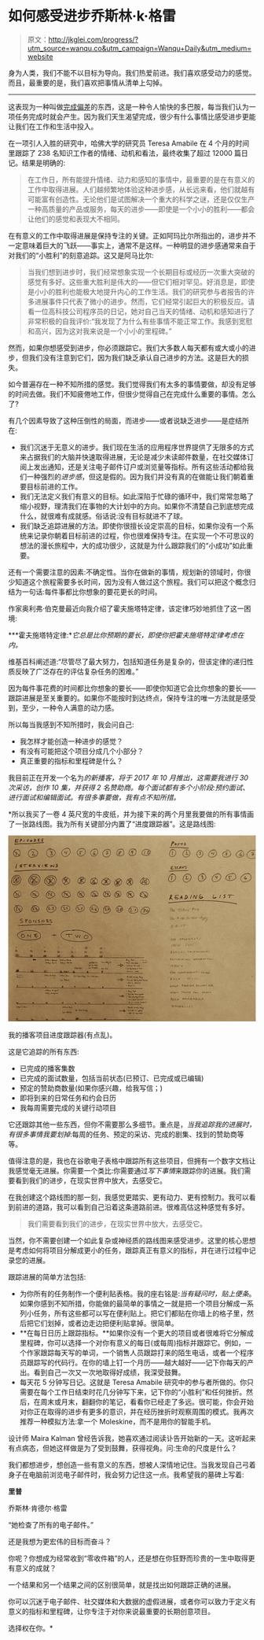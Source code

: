 # 如何感受进步乔斯林·k·格雷

> 原文：<http://jkglei.com/progress/?utm_source=wanqu.co&utm_campaign=Wanqu+Daily&utm_medium=website>

身为人类，我们不能不以目标为导向。我们热爱前进。我们喜欢感受动力的感觉。而且，最重要的是，我们喜欢把事情从清单上勾掉。

* * *

这表现为一种叫做[完成偏差](https://jkglei.com/momentum/)的东西，这是一种令人愉快的多巴胺，每当我们认为一项任务完成时就会产生。因为我们天生渴望完成，很少有什么事情比感受进步更能让我们在工作和生活中投入。

在一项引人入胜的研究中，哈佛大学的研究员 Teresa Amabile 在 4 个月的时间里跟踪了 238 名知识工作者的情绪、动机和看法，最终收集了超过 12000 篇日记。结果是明确的:

> 在工作日，所有能提升情绪、动力和感知的事情中，最重要的是在有意义的工作中取得进展。人们越频繁地体验这种进步感，从长远来看，他们就越有可能富有创造性。无论他们是试图解决一个重大的科学之谜，还是仅仅生产一种高质量的产品或服务，每天的进步——即使是一个小小的胜利——都会让他们的感觉和表现大不相同。

在有意义的工作中取得进展是保持专注的关键。正如阿玛比尔所指出的，进步并不一定意味着巨大的飞跃——事实上，通常不是这样。一种明显的进步感通常来自于对我们的“小胜利”的刻意追踪。这又是阿马比尔:

> 当我们想到进步时，我们经常想象实现一个长期目标或经历一次重大突破的感觉有多好。这些重大胜利是伟大的——但它们相对罕见。好消息是，即使是小小的胜利也能极大地提升内心的工作生活。我们的研究参与者报告的许多进展事件只代表了微小的进步。然而，它们经常引起巨大的积极反应。请看一位高科技公司程序员的日记，她对自己当天的情绪、动机和感知进行了非常积极的自我评价:“我发现了为什么有些事情不能正常工作。我感到宽慰和高兴，因为这对我来说是一个小小的里程碑。”

然而，如果你想感受到进步，你必须跟踪它。我们大多数人每天都有或大或小的进步，但我们没有注意到它们，因为我们缺乏承认自己进步的方法。这是巨大的损失。

如今普遍存在一种不知所措的感觉。我们觉得我们有太多的事情要做，却没有足够的时间去做。我们不知疲倦地工作，但很少觉得自己在完成什么重要的事情。怎么了?

有几个因素导致了这种压倒性的局面，而进步——或者说缺乏进步——是症结所在:

*   我们沉迷于无意义的进步。我们现在生活的应用程序世界提供了无限多的方式来占据我们的大脑并快速取得进展，无论是减少未读邮件数量，在社交媒体订阅上发出通知，还是关注电子邮件订户或浏览量等指标。所有这些活动都给我们一种强烈的*进步感*，但这是假的。因为我们并没有真的在做能让我们朝着重要目标前进的工作。
*   我们无法定义我们有意义的目标。如此深陷于忙碌的循环中，我们常常忽略了缩小视野，理清我们在事物的大计划中的方向。如果你不清楚自己到底想完成什么，就很难有成就感。俗话说:没有目标就进不了球。
*   我们缺乏追踪进展的方法。即使你很擅长设定崇高的目标，如果你没有一个系统来记录你朝着目标前进的过程，你也很难保持专注。在实现一个不可思议的想法的漫长旅程中，大的成功很少，这就是为什么跟踪我们的“小成功”如此重要。

还有一个需要注意的因素:不确定性。当你在做新的事情，规划新的领域时，你很少知道这个旅程需要多长时间，因为没有人做过这个旅程。我们可以把这个概念归结为一句话:每件事都比你想象的要花更长的时间。

作家奥利弗·伯克曼最近向我介绍了霍夫施塔特定律，该定律巧妙地抓住了这一困境:

***霍夫施塔特定律:**它总是比你预期的要长，即使你把霍夫施塔特定律考虑在内。*

维基百科阐述道:“尽管尽了最大努力，包括知道任务是复杂的，但该定律的递归性质反映了广泛存在的评估复杂任务的困难。”

因为每件事花费的时间都比你想象的要长——即使你知道它会比你想象的要长——跟踪进展是至关重要的。如果你不能按时到达终点，保持专注的唯一方法就是感受到，至少，一种令人满意的动力感。

所以每当我感到不知所措时，我会问自己:

*   我怎样才能创造一种进步的感觉？
*   有没有可能把这个项目分成几个小部分？
*   真正重要的指标和里程碑是什么？

我目前正在开发一个名为[](http://hurryslowly.co)*的新播客，将于 2017 年 10 月推出，这需要我进行 30 次采访，创作 10 集，并获得 2 名赞助商。每个面试都有多个小阶段:预约面试、进行面试和编辑面试。有很多事要做，我有点不知所措。*

 *所以我买了一卷 4 英尺宽的牛皮纸，并为接下来的两个月里我要做的所有事情画了一张路线图。我为所有关键部分内置了“进度跟踪器”。这是路线图:

![](img/c67d9f7ea5e0fb84fcc6c9b55e2d6232.png)

我的播客项目进度跟踪器(有点乱)。

这是它追踪的所有东西:

*   已完成的播客集数
*   已完成的面试数量，包括当前状态(已预订、已完成或已编辑)
*   预定的赞助商数量(如果你感兴趣，给我写信；)
*   即将到来的日常任务和约会日历
*   我每周需要完成的关键行动项目

它还跟踪其他一些东西，但你不需要那么多细节。重点是，*当我追踪我的进展时，有很多事情我要划掉*:每周的任务、预定的采访、完成的剧集、找到的赞助商等等。

值得注意的是，我也在谷歌电子表格中跟踪所有这些项目，但拥有一个数字文档让我感觉毫无进展。你需要一个类比:你需要通过*写下事情*来跟踪你的进展。我们需要看到我们的进步，在现实世界中放大，去感受它。

在我创建这个路线图的那一刻，我感觉更踏实、更有动力、更有控制力。我可以看到前进的道路，我可以看到自己沿着这条道路前进。很难高估这种感觉有多好。

> 我们需要看到我们的进步，在现实世界中放大，去感受它。

当然，你不需要创建一个如此复杂或神经质的路线图来感受进步。这里的核心思想是考虑如何将项目分解成更小的任务，跟踪真正有意义的指标，并在进行过程中记录您的进展。

跟踪进展的简单方法包括:

*   为你所有的任务制作一个便利贴表格。我的座右铭是:*当有疑问时，贴上便条*。如果你感到不知所措，你能做的最简单的事情之一就是把一个项目分解成一系列小任务，所有这些都可以写在便利贴上。把它们都贴在你墙上的格子里，然后把它们划掉，或者边走边把便利贴拿掉。很简单。
*   **在每日日历上跟踪指标。**如果你没有一个更大的项目或者很难将它分解成里程碑，你可以选择一个对你有意义的每日(或每周)指标并跟踪它。例如，一个作家跟踪每天写的单词，一个销售人员跟踪打来的陌生电话，或者一个程序员跟踪写的代码行。在你的墙上钉一个月历——越大越好——记下你每天的产出。看到自己一次又一次地取得好成绩，我深受鼓舞。
*   每天花 5 分钟写日记。这就是 Teresa Amabile 研究中的参与者所做的。你只需要在每个工作日结束时花几分钟写下来，记下你的“小胜利”和任何挫折。然后，在周末或月末，翻翻你的笔记，看看你已经走了多远。很可能，你会开始对你正在取得的进步有更多的意识，并在经历挫折时观察周围的模式。我再次推荐一种模拟方法:拿一个 Moleskine，而不是用你的智能手机。

设计师 Maira Kalman 曾经告诉我，她喜欢通过阅读讣告开始新的一天。这听起来有点病态，但她这样做是为了受到鼓舞，获得视角。问:生命的尺度是什么？

我们都想进步，想创造一些有意义的东西，想被人深情地记住。当我发现自己弓着身子在电脑前浏览电子邮件时，我会努力记住这一点。我希望我的墓碑上写着:

**里普**

乔斯林·肯德尔·格雷

“她检查了所有的电子邮件。”

还是我想为更宏伟的目标而奋斗？

你呢？你想成为经常收到“零收件箱”的人，还是想在你狂野而珍贵的一生中取得更有意义的成就？

一个结果和另一个结果之间的区别很简单，就是找出如何跟踪正确的进展。

你可以沉迷于电子邮件、社交媒体和大数据的虚假进展，或者你可以致力于定义有意义的指标和里程碑，让你专注于对你来说最重要的长期创意项目。

选择权在你。*